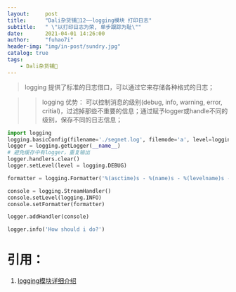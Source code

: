 ```yaml
---
layout:     post
title:      "Dali杂货铺🐰12——logging模块 打印日志"
subtitle:   " \"以打印日志为荣, 单步跟踪为耻\""
date:       2021-04-01 14:26:00
author:     "fuhao7i"
header-img: "img/in-post/sundry.jpg"
catalog: true
tags:
    - Dali杂货铺🐰
---
```


> logging 提供了标准的日志借口，可以通过它来存储各种格式的日志；

>> logging 优势：
>> 可以控制消息的级别(debug, info, warning, error, critial)，过滤掉那些不重要的信息；通过赋予logger或handle不同的级别，保存不同的日志信息；

```python
import logging
logging.basicConfig(filename='./segnet.log', filemode='a', level=logging.DEBUG, format='%(asctime)s - %(name)s - %(levelname)s - %(message)s')
logger = logging.getLogger(__name__)
# 避免缓存中有logger，重复输出
logger.handlers.clear()
logger.setLevel(level = logging.DEBUG)

formatter = logging.Formatter('%(asctime)s - %(name)s - %(levelname)s - %(message)s')

console = logging.StreamHandler()
console.setLevel(logging.INFO)
console.setFormatter(formatter)

logger.addHandler(console)

logger.info('How should i do?')
```

# 引用：
1. [logging模块详细介绍](https://www.cnblogs.com/deeper/p/7404190.html)